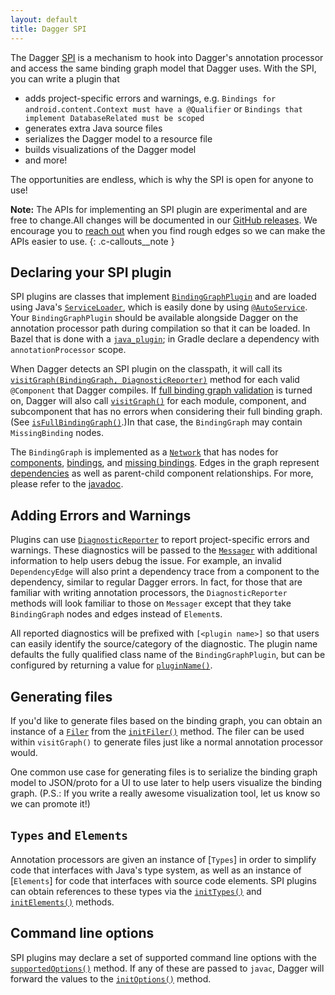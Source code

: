 ```yaml
---
layout: default
title: Dagger SPI
---
```


The Dagger [SPI] is a mechanism to hook into Dagger's annotation processor and
access the same binding graph  model that Dagger uses. With the SPI, you can
write a plugin that

- adds project-specific errors and warnings, e.g. `Bindings for
  android.content.Context must have a @Qualifier` or `Bindings that implement
  DatabaseRelated must be scoped`
- generates extra Java source files
- serializes the Dagger model to a resource file
- builds visualizations of the Dagger model
- and more!

The opportunities are endless, which is why the SPI is open for anyone to use!

**Note:** The APIs for implementing an SPI plugin are experimental and are free to
change.All changes will be documented in our [GitHub releases].
We encourage you to [reach out] when you find rough edges so we can make the
APIs easier to use.
{: .c-callouts__note }

## Declaring your SPI plugin

SPI plugins are classes that implement [`BindingGraphPlugin`] and are loaded
using Java's [`ServiceLoader`], which is easily done by using [`@AutoService`].
Your `BindingGraphPlugin` should be available alongside Dagger on the annotation
processor path during compilation so that it can be loaded. In
Bazel that is
done with a [`java_plugin`]; in Gradle declare a dependency with
`annotationProcessor` scope.

<!-- TODO(dpb): Give an example of using java_plugin, calling out the fact
     that there's no processor_class. -->

When Dagger detects an SPI plugin on the classpath, it will call its
[`visitGraph(BindingGraph, DiagnosticReporter)`][`visitGraph()`] method for each
valid `@Component` that Dagger compiles. If [full binding graph validation] is
turned on, Dagger will also call [`visitGraph()`] for each module, component,
and subcomponent that has no errors when considering their full binding graph.
(See [`isFullBindingGraph()`].)In that case, the `BindingGraph` may contain
`MissingBinding` nodes.

The `BindingGraph` is implemented as a [`Network`] that has nodes for
[components][component nodes], [bindings][binding nodes], and
[missing bindings][missing binding nodes]. Edges in the graph represent
[dependencies][dependency edges] as well as parent-child component
relationships. For more, please refer to the [javadoc][BindingGraph javadoc].

## Adding Errors and Warnings

Plugins can use [`DiagnosticReporter`] to report project-specific errors and
warnings. These diagnostics will be passed to the [`Messager`] with additional
information to help users debug the issue. For example, an invalid
`DependencyEdge` will also print a dependency trace from a component to the
dependency, similar to regular Dagger errors. In fact, for those that are
familiar with writing annotation processors, the `DiagnosticReporter` methods
will look familiar to those on `Messager` except that they take `BindingGraph`
nodes and edges instead of `Element`s.

All reported diagnostics will be prefixed with `[<plugin name>]` so that users
can easily identify the source/category of the diagnostic. The plugin name
defaults the fully qualified class name of the `BindingGraphPlugin`, but can be
configured by returning a value for [`pluginName()`].

## Generating files

If you'd like to generate files based on the binding graph, you can obtain an
instance of a [`Filer`] from the [`initFiler()`] method. The filer can be used
within `visitGraph()` to generate files just like a normal annotation processor
would.

One common use case for generating files is to serialize the binding graph model
to JSON/proto for a UI to use later to help users visualize the binding
graph. (P.S.: If you write a really awesome visualization tool, let us know so we
can promote it!)

## `Types` and `Elements`

Annotation processors are given an instance of [`Types`] in order to simplify
code that interfaces with Java's type system, as well as an instance of
[`Elements`] for code that interfaces with source code elements. SPI plugins can
obtain references to these types via the [`initTypes()`] and [`initElements()`]
methods.

## Command line options

SPI plugins may declare a set of supported command line options with the
[`supportedOptions()`] method. If any of these are passed to `javac`, Dagger
will forward the values to the [`initOptions()`] method.

[`@AutoService`]: https://github.com/google/auto/tree/master/service
[binding nodes]: https://dagger.dev/api/latest/dagger/model/Binding.html
[BindingGraph javadoc]: https://dagger.dev/api/latest/dagger/model/BindingGraph.html
[`BindingGraphPlugin`]: https://dagger.dev/api/latest/dagger/spi/BindingGraphPlugin.html
[component nodes]: https://dagger.dev/api/latest/dagger/model/BindingGraph.ComponentNode.html
[dependency edges]: https://dagger.dev/api/latest/dagger/model/BindingGraph.DependencyEdge.html
[`DiagnosticReporter`]: https://dagger.dev/api/latest/dagger/spi/DiagnosticReporter.html
[`Filer`]: https://docs.oracle.com/javase/9/docs/api/javax/annotation/processing/Filer.html
[full binding graph validation]: compiler-options.md#full-binding-graph-validation
[GitHub releases]: https://github.com/google/dagger/releases
[`initElements()`]: https://dagger.dev/api/latest/dagger/spi/BindingGraphPlugin.html#initElements-javax.lang.model.util.Elements-
[`initFiler()`]: https://dagger.dev/api/latest/dagger/spi/BindingGraphPlugin.html#initFiler-javax.annotation.processing.Filer-
[`initOptions()`]: https://dagger.dev/api/latest/dagger/spi/BindingGraphPlugin.html#initOptions-java.util.Map-
[`initTypes()`]: https://dagger.dev/api/latest/dagger/spi/BindingGraphPlugin.html#initTypes-javax.lang.model.util.Types-
[`isFullBindingGraph()`]: https://dagger.dev/api/latest/dagger/model/BindingGraph.html#isFullBindingGraph--
[`java_plugin`]: https://docs.bazel.build/versions/master/be/java.html#java_plugin
[`Messager`]: https://docs.oracle.com/javase/9/docs/api/javax/annotation/processing/Messager.html
[missing binding nodes]: https://dagger.dev/api/latest/dagger/model/BindingGraph.MissingBinding.html
[`Network`]: https://guava.dev/releases/27.0-jre/api/docs/com/google/common/graph/Network.html
[`pluginName()`]: https://dagger.dev/api/latest/dagger/spi/BindingGraphPlugin.html#pluginName--
[reach out]: https://github.com/google/dagger/issues/new
[`ServiceLoader`]: https://docs.oracle.com/javase/9/docs/api/java/util/ServiceLoader.html
[SPI]: https://en.wikipedia.org/wiki/Service_provider_interface
[`supportedOptions()`]: https://dagger.dev/api/latest/dagger/spi/BindingGraphPlugin.html#supportedOptions--
[`visitGraph()`]: https://dagger.dev/api/latest/dagger/spi/BindingGraphPlugin.html#visitGraph-dagger.model.BindingGraph-dagger.spi.DiagnosticReporter-
